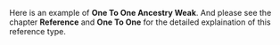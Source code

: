 Here is an example of __One To One Ancestry Weak__. And please see the chapter __Reference__ and __One To One__ for the detailed explaination of this reference type.